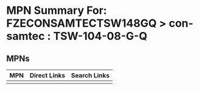 



# MPN Summary For: FZECONSAMTECTSW148GQ > con-samtec : TSW-104-08-G-Q

## MPNs
  

|MPN|Direct Links|Search Links|
| :--- | :--- | :--- |
||||
